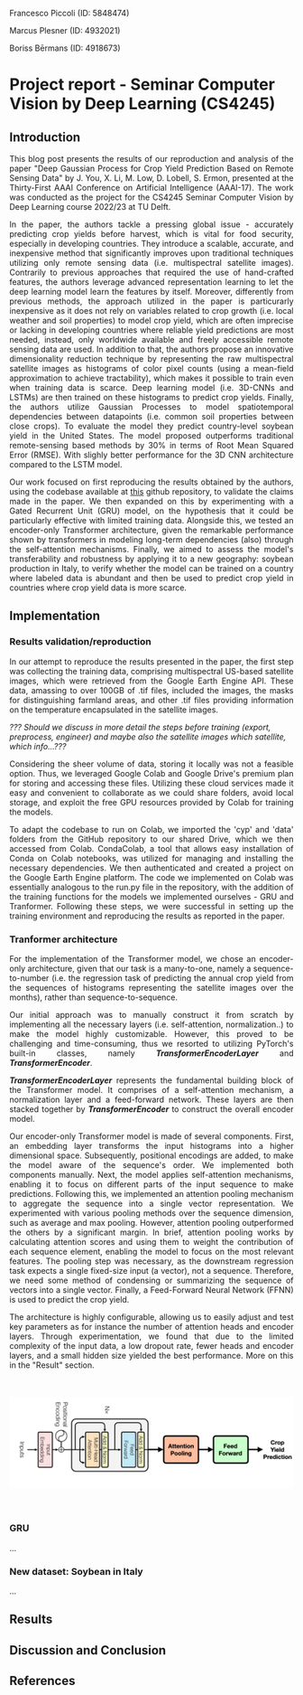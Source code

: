 Francesco Piccoli (ID: 5848474)

Marcus Plesner (ID: 4932021)

Boriss Bērmans (ID: 4918673)

# Project report - Seminar Computer Vision by Deep Learning (CS4245)  
## Introduction
<p align="justify">
This blog post presents the results of our reproduction and analysis of the paper "Deep Gaussian Process for Crop Yield Prediction Based on Remote Sensing Data" by J. You, X. Li, M. Low, D. Lobell, S. Ermon, presented at the Thirty-First AAAI Conference on Artificial Intelligence (AAAI-17). The work was conducted as the project for the CS4245 Seminar Computer Vision by Deep Learning course 2022/23 at TU Delft. 
</p>

<p align="justify">
In the paper, the authors tackle a pressing global issue - accurately predicting crop yields before harvest, which is vital for food security, especially in developing countries. They introduce a scalable, accurate, and inexpensive method that significantly improves upon traditional techniques utilizing only remote sensing data (i.e. multispectral satellite images). Contrarily to previous approaches that required the use of hand-crafted features, the authors leverage advanced representation learning to let the deep learning model learn the features by itself. Moreover, differently from previous methods, the approach utilized in the paper is particurarly inexpensive as it does not rely on variables related to crop growth (i.e. local weather and soil properties) to model crop yield, which are often imprecise or lacking in developing countries where reliable yield predictions are most needed, instead, only worldwide available and freely accessible remote sensing data are used.
In addition to that, the authors propose an innovative dimensionality reduction technique by representing the raw multispectral satellite images as histograms of color pixel counts (using a mean-field approximation to achieve tractability), which makes it possible to train even when training data is scarce. Deep learning model (i.e. 3D-CNNs and LSTMs) are then trained on these histograms to predict crop yields.
Finally, the authors utilize Gaussian Processes to model spatiotemporal dependencies between datapoints (i.e. common soil properties between close crops). To evaluate the model they predict country-level soybean yield in the United States. The model proposed outperforms traditional remote-sensing based methods by 30% in terms of Root Mean Squared Error (RMSE). With slighly better performance for the 3D CNN architecture compared to the LSTM model.
</p>

<p align="justify">
Our work focused on first reproducing the results obtained by the authors, using the codebase available at <a href="[https://www.example.com](https://github.com/gabrieltseng/pycrop-yield-prediction)">this</a> github repository, to validate the claims made in the paper. We then expanded on this by experimenting with a Gated Recurrent Unit (GRU) model, on the hypothesis that it could be particularly effective with limited training data. Alongside this, we tested an encoder-only Transformer architecture, given the remarkable performance shown by transformers in modeling long-term dependencies (also) through the self-attention mechanisms. Finally, we aimed to assess the model's transferability and robustness by applying it to a new geography: soybean production in Italy, to verify whether the model can be trained on a country where labeled data is abundant and then be used to predict crop yield in countries where crop yield data is more scarce.
</p>

## Implementation
### Results validation/reproduction
<p align="justify">
In our attempt to reproduce the results presented in the paper, the first step was collecting the training data, comprising multispectral US-based satellite images, which were retrieved from the Google Earth Engine API. These data, amassing to over 100GB of .tif files, included the images, the masks for distinguishing farmland areas, and other .tif files providing information on the temperature encapsulated in the satellite images.
</p>

<i>??? Should we discuss in more detail the steps before training (export, preprocess, engineer) and maybe also the satellite images which satellite, which info...???</i>

<p align="justify">
Considering the sheer volume of data, storing it locally was not a feasible option. Thus, we leveraged Google Colab and Google Drive's premium plan for storing and accessing these files. Utilizing these cloud services made it easy and convenient to collaborate as we could share folders, avoid local storage, and exploit the free GPU resources provided by Colab for training the models.
</p>
<p align="justify">
To adapt the codebase to run on Colab, we imported the 'cyp' and 'data' folders from the GitHub repository to our shared Drive, which we then accessed from Colab. CondaColab, a tool that allows easy installation of Conda on Colab notebooks, was utilized for managing and installing the necessary dependencies. We then authenticated and created a project on the Google Earth Engine platform. The code we implemented on Colab was essentially analogous to the run.py file in the repository, with the addition of the training functions for the models we implemented ourselves - GRU and Tranformer. 
Following these steps, we were successful in setting up the training environment and reproducing the results as reported in the paper.
</p>


### Tranformer architecture
<p align="justify">
For the implementation of the Transformer model, we chose an encoder-only architecture, given that our task is a many-to-one, namely a sequence-to-number (i.e. the regression task of predicting the annual crop yield from the sequences of histograms representing the satellite images over the months), rather than sequence-to-sequence.
</p>
<p align="justify">
Our initial approach was to manually construct it from scratch by implementing all the necessary layers (i.e. self-attention, normalization..) to make the model highly customizable. However, this proved to be challenging and time-consuming, thus we resorted to utilizing PyTorch's built-in classes, namely <i><b>TransformerEncoderLayer</b></i> and <i><b>TransformerEncoder</b></i>. 
</p>
<p align="justify">
<i><b>TransformerEncoderLayer</b></i> represents the fundamental building block of the Transformer model. It comprises of a self-attention mechanism, a normalization layer and a feed-forward network. These layers are then stacked together by <i><b>TransformerEncoder</b></i> to construct the overall encoder model.
</p>
<p align="justify">
Our encoder-only Transformer model is made of several components. First, an embedding layer transforms the input histograms into a higher dimensional space. Subsequently, positional encodings are added, to make the model aware of the sequence's order. We implemented both components manually. Next, the model applies self-attention mechanisms, enabling it to focus on different parts of the input sequence to make predictions. Following this, we implemented an attention pooling mechanism to aggregate the sequence into a single vector representation. We experimented with various pooling methods over the sequence dimension, such as average and max pooling. However, attention pooling outperformed the others by a significant margin. In brief, attention pooling works by calculating attention scores and using them to weight the contribution of each sequence element, enabling the model to focus on the most relevant features. The pooling step was necessary, as the downstream regression task expects a single fixed-size input (a vector), not a sequence. Therefore, we need some method of condensing or summarizing the sequence of vectors into a single vector. Finally, a Feed-Forward Neural Network (FFNN) is used to predict the crop yield.
</p>
<p align="justify">
The architecture is highly configurable, allowing us to easily adjust and test key parameters as for instance the number of attention heads and encoder layers. Through experimentation, we found that due to the limited complexity of the input data, a low dropout rate, fewer heads and encoder layers, and a small hidden size yielded the best performance. More on this in the "Result" section.
</p>

<p align="center">
  <br><br>
  <img src="https://github.com/Borknab/cs4245-project/blob/main/Images/encoder-only-architecture.png"/><br>
  <br><br>
</p>


  
### GRU
<p align="justify">
...
</p>
  
### New dataset: Soybean in Italy
<p align="justify">
...
</p>
  
## Results

## Discussion and Conclusion

## References
